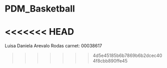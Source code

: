 # PDM_Basketball
<<<<<<< HEAD
=======

Luisa Daniela Arevalo Rodas
carnet: 00038617
>>>>>>> 4d5e45185b6b7869b6b2dcec404f8cbb890ffe45

